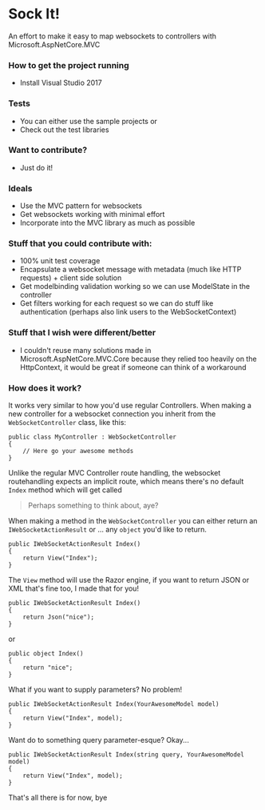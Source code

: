 # Sock It! #

An effort to make it easy to map websockets to controllers with Microsoft.AspNetCore.MVC

### How to get the project running ###

* Install Visual Studio 2017

### Tests ###

* You can either use the sample projects
or
* Check out the test libraries

### Want to contribute? ###

* Just do it!

### Ideals ###

* Use the MVC pattern for websockets
* Get websockets working with minimal effort
* Incorporate into the MVC library as much as possible

### Stuff that you could contribute with: ###

* 100% unit test coverage
* Encapsulate a websocket message with metadata (much like HTTP requests) + client side solution
* Get modelbinding validation working so we can use ModelState in the controller
* Get filters working for each request so we can do stuff like authentication (perhaps also link users to the WebSocketContext)

### Stuff that I wish were different/better ###

* I couldn't reuse many solutions made in Microsoft.AspNetCore.MVC.Core because they relied too heavily on the HttpContext, it would be great if someone can think of a workaround

### How does it work? ###

It works very similar to how you'd use regular Controllers. When making a new controller for a websocket connection you inherit from the `WebSocketController` class, like this:
```
public class MyController : WebSocketController
{
	// Here go your awesome methods
}
```

Unlike the regular MVC Controller route handling, the websocket routehandling expects an implicit route, which means there's no default `Index` method which will get called
> Perhaps something to think about, aye?

When making a method in the `WebSocketController` you can either return an `IWebSocketActionResult` or ... any `object` you'd like to return.
```
public IWebSocketActionResult Index()
{
    return View("Index");
}
```

The `View` method will use the Razor engine, if you want to return JSON or XML that's fine too, I made that for you!
```
public IWebSocketActionResult Index()
{
    return Json("nice");
}
```

or
```
public object Index()
{
    return "nice";
}
```

What if you want to supply parameters? No problem!
```
public IWebSocketActionResult Index(YourAwesomeModel model)
{
    return View("Index", model);
}
```

Want do to something query parameter-esque? Okay...
```
public IWebSocketActionResult Index(string query, YourAwesomeModel model)
{
    return View("Index", model);
}
```

That's all there is for now, bye